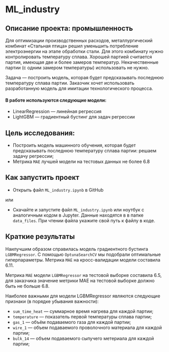 # ML_industry

## Описание проекта: промышленность

Для оптимизации производственных расходов, металлургический комбинат «Стальная птица» решил уменьшить потребление электроэнергии на этапе обработки стали. Для этого комбинату нужно контролировать температуру сплава.
Хорошей партией считается партия, имеющая две и более замеров температур. Некачественные партии (с одним замером температуры) использовать не нужно.

Задача — построить модель, которая будет предсказывать последнюю температуру сплава партии. Заказчик хочет использовать разработанную модель для имитации технологического процесса.


#### В работе используются следующие модели:

- LinearRegression — линейная регрессия
- LightGBM — градиентный бустинг для задач регрессии

  
## Цель исследования:

- Построить модель машинного обучения, которая будет предсказывать последнюю температуру сплава партии: решаем задачу регрессии;
- Метрика `МАЕ` лучшей модели на тестовых данных не более 6.8

## Как запустить проект

- Открыть файл `ML_industry.ipynb` в GitHub
  
или
- Скачайте и запустите файл `ML_industry.ipynb` или ноутбук с аналогичным кодом в Jupyter. Данные находятся в в папке `data_files`. При чтении файла укажите свой путь к файлу в коде. 


## Краткие результаты

Наилучшим образом справилась модель градиентного бустинга `LGBMRegressor`. С помощью `OptunaSearchCV` мы подобрали оптимальные гиперпараметры. Метрика `MAE` на кросс-валидации модели составила 6.11.

Метрика `MAE` модели `LGBMRegressor` на тестовой выборке составила 6.5, для заказчика значение метрики MAE на тестовой выборке должно быть не больше 6.8. 

Наиболее важными для модели LGBMRegressor являются следующие признаки (в порядке убывания важности):

- `sum_time_heat` — суммарное время нагрева для каждой партии;
- `temperature` — показатель первой температуры сплава партии;
- `gas_1` — объём подаваемого газа для каждой партии;
- `wire_1` — объем подаваемого проволочного материала для каждой партии;
- `bulk_14` — объем подаваемого сыпучего метериала для каждой партии;
